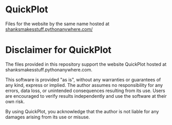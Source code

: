 # QuickPlot
Files for the website by the same name hosted at <a href="https://shanksmakesstuff.pythonanywhere.com/"> shanksmakesstuff.pythonanywhere.com/ </a> 

# Disclaimer for QuickPlot

The files provided in this repository support the website QuickPlot hosted at shanksmakesstuff.pythonanywhere.com.

This software is provided "as is", without any warranties or guarantees of any kind, express or implied. The author assumes no responsibility for any errors, data loss, or unintended consequences resulting from its use. Users are encouraged to verify results independently and use the software at their own risk.

By using QuickPlot, you acknowledge that the author is not liable for any damages arising from its use or misuse.
